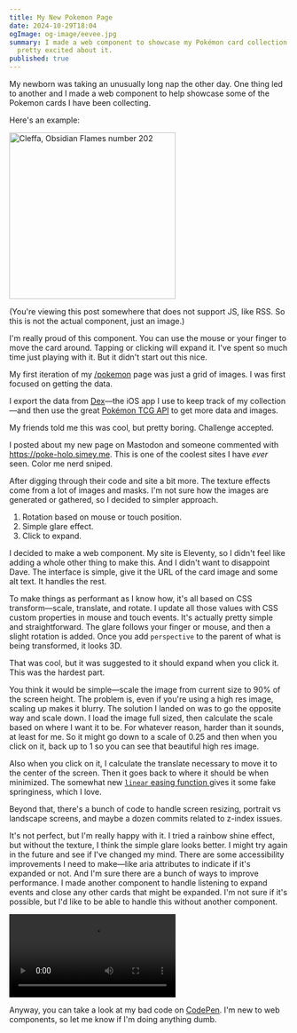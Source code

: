 ```yaml
---
title: My New Pokemon Page
date: 2024-10-29T18:04
ogImage: og-image/eevee.jpg
summary: I made a web component to showcase my Pokémon card collection and I'm
  pretty excited about it.
published: true
---
```

My newborn was taking an unusually long nap the other day. One thing led to another and I made a web component to help showcase some of the Pokemon cards I have been collecting.

Here's an example:

<tcg-card src="https://images.pokemontcg.io/sv3/202_hires.png" alt="Cleffa, Obsidian Flames number 202" style="width: 300px">
<img src="https://images.pokemontcg.io/sv3/202_hires.png" alt="Cleffa, Obsidian Flames number 202" width="300">
<p>(You're viewing this post somewhere that does not support JS, like RSS. So this is not the actual component, just an image.)</p>
</tcg-card>

I'm really proud of this component. You can use the mouse or your finger to move the card around. Tapping or clicking will expand it. I've spent so much time just playing with it. But it didn't start out this nice.

My first iteration of my [/pokemon](/pokemon) page was just a grid of images. I was first focused on getting the data. 

I export the data from [Dex](https://dextcg.com)—the iOS app I use to keep track of my collection—and then use the great [Pokémon TCG API](https://pokemontcg.io) to get more data and images.

My friends told me this was cool, but pretty boring. Challenge accepted.

I posted about my new page on Mastodon and someone commented with <https://poke-holo.simey.me>. This is one of the coolest sites I have _ever_ seen. Color me nerd sniped.

After digging through their code and site a bit more. The texture effects come from a lot of images and masks. I'm not sure how the images are generated or gathered, so I decided to simpler approach.

1. Rotation based on mouse or touch position.
2. Simple glare effect.
3. Click to expand.

I decided to make a web component. My site is Eleventy, so I didn't feel like adding a whole other thing to make this. And I didn't want to disappoint Dave. The interface is simple, give it the URL of the card image and some alt text. It handles the rest.

To make things as performant as I know how, it's all based on CSS transform—scale, translate, and rotate. I update all those values with CSS custom properties in mouse and touch events. It's actually pretty simple and straightforward. The glare follows your finger or mouse, and then a slight rotation is added. Once you add `perspective` to the parent of what is being transformed, it looks 3D.

That was cool, but it was suggested to it should expand when you click it. This was the hardest part.

You think it would be simple—scale the image from current size to 90% of the screen height. The problem is, even if you're using a high res image, scaling up makes it blurry. The solution I landed on was to go the opposite way and scale down. I load the image full sized, then calculate the scale based on where I want it to be. For whatever reason, harder than it sounds, at least for me. So it might go down to a scale of 0.25 and then when you click on it, back up to 1 so you can see that beautiful high res image.

Also when you click on it, I calculate the translate necessary to move it to the center of the screen. Then it goes back to where it should be when minimized. The somewhat new [ `linear` easing function ](https://developer.mozilla.org/en-US/docs/Web/CSS/easing-function#linear_easing_function) gives it some fake springiness, which I love.

Beyond that, there's a bunch of code to handle screen resizing, portrait vs landscape screens, and maybe a dozen commits related to z-index issues.

It's not perfect, but I'm really happy with it. I tried a rainbow shine effect, but without the texture, I think the simple glare looks better. I might try again in the future and see if I've changed my mind. There are some accessibility improvements I need to make—like aria attributes to indicate if it's expanded or not. And I'm sure there are a bunch of ways to improve performance. I made another component to handle listening to expand events and close any other cards that might be expanded. I'm not sure if it's possible, but I'd like to be able to handle this without another component.

![](https://blog.warnick.me/tcg-card-demo.mp4)

Anyway, you can take a look at my bad code on [CodePen](https://codepen.io/samwarnick/pen/GRVOQVp). I'm new to web components, so let me know if I'm doing anything dumb.

<tcg-card src="https://images.pokemontcg.io/sv6/188_hires.png" alt="Eevee, Twilight Masquerade number 188" style="width: 300px"></tcg-card>
